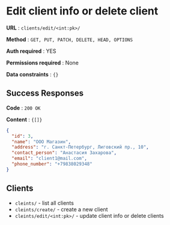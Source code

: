 # Edit client info or delete client

**URL** : `clients/edit/<int:pk>/`

**Method** : `GET, PUT, PATCH, DELETE, HEAD, OPTIONS`

**Auth required** : YES

**Permissions required** : None

**Data constraints** : `{}`

## Success Responses

**Code** : `200 OK`

**Content** : `{[]}`

```json
{
  "id": 3,
  "name": "ООО Магазин",
  "address": "г. Санкт-Петербург, Лиговский пр., 10",
  "contact_person": "Анастасия Захарова",
  "email": "client1@mail.com",
  "phone_number": "+79838029348"
}
```


## Clients
* `cleints/` - list all clients
* `cleints/create/` - create a new client
* `cleints/edit/<int:pk>/` - update client info or delete clients